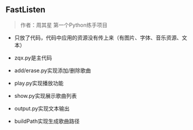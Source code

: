 ## FastListen

> 作者：周其星
> 第一个Python练手项目

- 只放了代码，代码中应用的资源没有传上来（有图片、字体、音乐资源、文本）

- zqx.py是主代码

- add/erase.py实现添加/删除歌曲

- play.py实现播放功能

- show.py实现展示歌曲列表

- output.py实现文本输出

- buildPath实现生成歌曲路径

